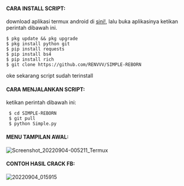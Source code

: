 #### CARA INSTALL SCRIPT:
 download aplikasi termux android di [sini!](https://f-droid.org/repo/com.termux_118.apk), lalu buka aplikasinya ketikan perintah dibawah ini.
 ```
 $ pkg update && pkg upgrade
 $ pkg install python git
 $ pip install requests
 $ pip install bs4
 $ pip install rich
 $ git clone https://github.com/RENVVV/SIMPLE-REBORN
 ```
 oke sekarang script sudah terinstall
#### CARA MENJALANKAN SCRIPT:
 ketikan perintah dibawah ini:
 ```
  $ cd SIMPLE-REBORN
  $ git pull
  $ python Simple.py
 ```
#### MENU TAMPILAN AWAL:
![Screenshot_20220904-005211_Termux](https://user-images.githubusercontent.com/89802496/188282603-0050320f-232b-48ac-9d49-d55bd5651b11.png)
#### CONTOH HASIL CRACK FB:
![20220904_015915](https://user-images.githubusercontent.com/89802496/188284667-1bae888a-d684-44a9-8f14-93cea62197c8.jpg)
